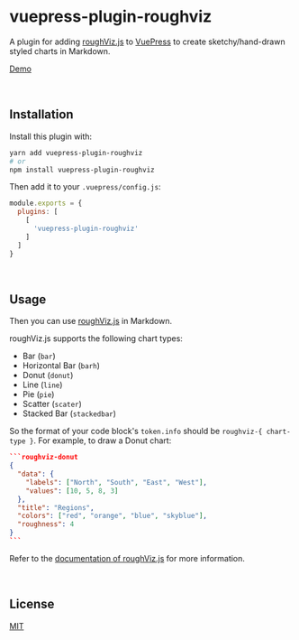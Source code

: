 # vuepress-plugin-roughviz

A plugin for adding [roughViz.js](https://github.com/jwilber/roughViz) to [VuePress](https://vuepress.vuejs.org/) to create sketchy/hand-drawn styled charts in Markdown.

[Demo](https://vuepress-theme-gungnir.vercel.app/zh/docs/plugins/roughviz.html)


&nbsp;

## Installation

Install this plugin with:

```bash
yarn add vuepress-plugin-roughviz
# or
npm install vuepress-plugin-roughviz
```

Then add it to your `.vuepress/config.js`:

```js
module.exports = {
  plugins: [
    [
      'vuepress-plugin-roughviz'
    ]
  ]
}
```


&nbsp;

## Usage

Then you can use [roughViz.js](https://github.com/jwilber/roughViz) in Markdown.

roughViz.js supports the following chart types:

- Bar (`bar`)
- Horizontal Bar (`barh`)
- Donut (`donut`)
- Line (`line`)
- Pie (`pie`)
- Scatter (`scater`)
- Stacked Bar (`stackedbar`)

So the format of your code block's `token.info` should be `roughviz-{ chart-type }`. For example, to draw a Donut chart:

~~~json
```roughviz-donut
{
  "data": {
    "labels": ["North", "South", "East", "West"],
    "values": [10, 5, 8, 3]
  },
  "title": "Regions",
  "colors": ["red", "orange", "blue", "skyblue"],
  "roughness": 4
}
```
~~~

Refer to the [documentation of roughViz.js](https://github.com/jwilber/roughViz) for more information.


&nbsp;

## License

[MIT](LICENSE)
